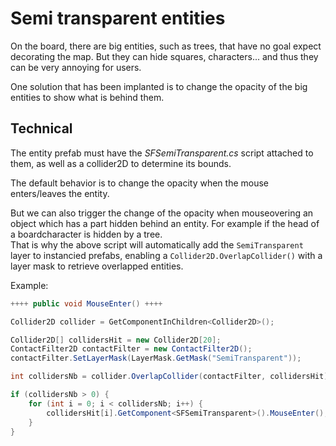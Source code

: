 # Semi transparent entities

On the board, there are big entities, such as trees, that have no goal expect decorating the map. But they can hide squares, characters... and thus they can be very annoying for users.

One solution that has been implanted is to change the opacity of the big entities to show what is behind them.

## Technical

The entity prefab must have the *SFSemiTransparent.cs* script attached to them, as well as a collider2D to determine its bounds.

The default behavior is to change the opacity when the mouse enters/leaves the entity.

But we can also trigger the change of the opacity when mouseovering an object which has a part hidden behind an entity. For example if the head of a boardcharacter is hidden by a tree.  
That is why the above script will automatically add the `SemiTransparent` layer to instancied prefabs, enabling a `Collider2D.OverlapCollider()` with a layer mask to retrieve overlapped entities.

Example:
```C#
++++ public void MouseEnter() ++++

Collider2D collider = GetComponentInChildren<Collider2D>();

Collider2D[] collidersHit = new Collider2D[20];
ContactFilter2D contactFilter = new ContactFilter2D();
contactFilter.SetLayerMask(LayerMask.GetMask("SemiTransparent"));

int collidersNb = collider.OverlapCollider(contactFilter, collidersHit);

if (collidersNb > 0) {
    for (int i = 0; i < collidersNb; i++) {
        collidersHit[i].GetComponent<SFSemiTransparent>().MouseEnter(); // or .MouseLeave()
    }
}
```
